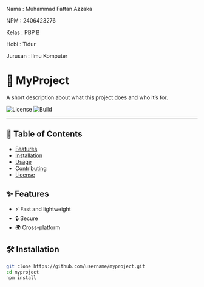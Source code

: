 Nama : Muhammad Fattan Azzaka

NPM : 2406423276

Kelas : PBP B

Hobi : Tidur

Jurusan : Ilmu Komputer

# 🚀 MyProject
A short description about what this project does and who it’s for.

![License](https://img.shields.io/github/license/username/myproject)
![Build](https://img.shields.io/github/actions/workflow/status/username/myproject/ci.yml)

---

## 📖 Table of Contents
- [Features](#features)
- [Installation](#installation)
- [Usage](#usage)
- [Contributing](#contributing)
- [License](#license)

## ✨ Features
- ⚡ Fast and lightweight
- 🔒 Secure
- 🌍 Cross-platform

## 🛠 Installation
```bash
git clone https://github.com/username/myproject.git
cd myproject
npm install